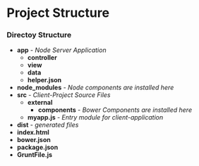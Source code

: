 # Project Structure

### Directoy Structure
- **app** - *Node Server Application*
    - **controller**
    - **view**
    - **data**
    - **helper.json**
- **node_modules** - *Node components are installed here*
- **src** - *Client-Project Source Files*
    - **external**
        - **components** - *Bower Components are installed here*
    - **myapp.js** - *Entry module for client-application*
- **dist** - *generated files*
- **index.html**
- **bower.json**
- **package.json**
- **GruntFile.js**

